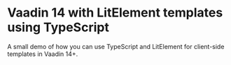 # Vaadin 14 with LitElement templates using TypeScript

A small demo of how you can use TypeScript and LitElement for client-side templates in Vaadin 14+.


